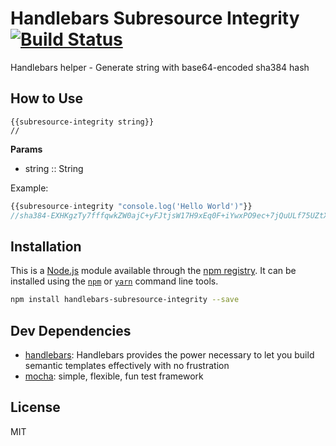 # Handlebars Subresource Integrity [![Build Status](https://travis-ci.org/TiagoDanin/Handlebars-Subresource-Integrity.png?branch=master)](https://travis-ci.org/TiagoDanin/Handlebars-Subresource-Integrity)

Handlebars helper - Generate string with base64-encoded sha384 hash

## How to Use

```
{{subresource-integrity string}}
//
```

**Params**
- string :: String

Example:

```javascript
{{subresource-integrity "console.log('Hello World')"}}
//sha384-EXHKgzTy7fffqwkZW0ajC+yFJtjsW17H9xEq0F+iYwxPO9ec+7jQuULf75UZtXyc
```

## Installation

This is a [Node.js](https://nodejs.org/) module available through the
[npm registry](https://www.npmjs.com/). It can be installed using the
[`npm`](https://docs.npmjs.com/getting-started/installing-npm-packages-locally)
or
[`yarn`](https://yarnpkg.com/en/)
command line tools.

```sh
npm install handlebars-subresource-integrity --save
```

## Dev Dependencies

- [handlebars](https://ghub.io/handlebars): Handlebars provides the power necessary to let you build semantic templates effectively with no frustration
- [mocha](https://ghub.io/mocha): simple, flexible, fun test framework

## License

MIT
